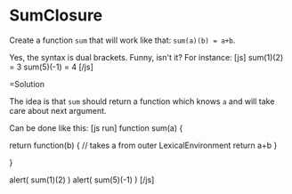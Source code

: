 
# SumClosure 

Create a function `sum` that will work like that: `sum(a)(b) = a+b`.

Yes, the syntax is dual brackets. Funny, isn't it? For instance:
[js]
sum(1)(2) = 3
sum(5)(-1) = 4
[/js]



=Solution

The idea is that `sum` should return a function which knows `a` and will take care about next argument.

Can be done like this:
[js run]
function sum(a) {

  return function(b) { // takes a from outer LexicalEnvironment
    return a+b
  }

}

alert( sum(1)(2) )
alert( sum(5)(-1) )
[/js]

